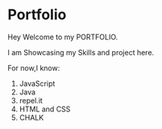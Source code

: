 # Portfolio

Hey Welcome to my PORTFOLIO.

I am Showcasing my Skills and project here.

For now,I know:

1. JavaScript
1. Java
2. repel.it
3. HTML and CSS
4. CHALK
